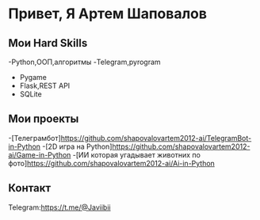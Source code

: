# Привет, Я Артем Шаповалов

## Мои Hard Skills
  -Python,ООП,алгоритмы
  -Telegram,pyrogram
  - Pygame
  - Flask,REST API
  - SQLite
## Мои проекты
  -[Телеграмбот]https://github.com/shapovalovartem2012-ai/TelegramBot-in-Python
  -[2D игра на Python]https://github.com/shapovalovartem2012-ai/Game-in-Python
  -[ИИ которая угадывает животних по фото]https://github.com/shapovalovartem2012-ai/Ai-in-Python

## Контакт
Telegram:https://t.me/@Javiibii
